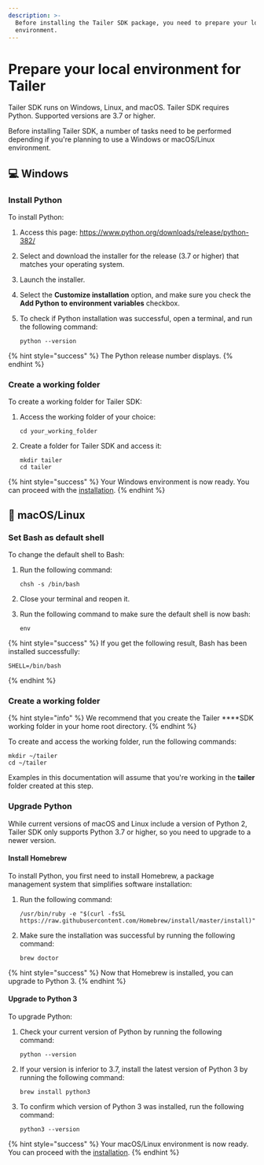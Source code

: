 ```yaml
---
description: >-
  Before installing the Tailer SDK package, you need to prepare your local
  environment.
---
```


# Prepare your local environment for Tailer

Tailer SDK runs on Windows, Linux, and macOS. Tailer SDK requires Python. Supported versions are 3.7 or higher.

Before installing Tailer SDK, a number of tasks need to be performed depending if you're planning to use a Windows or macOS/Linux environment.

## 💻  Windows

### **Install Python**

To install Python:

1. Access this page: https://www.python.org/downloads/release/python-382/
2. Select and download the installer for the release \(3.7 or higher\) that matches your operating system.
3. Launch the installer.
4. Select the **Customize installation** option, and make sure you check the **Add Python to environment variables** checkbox.
5. To check if Python installation was successful, open a terminal, and run the following command:

   ```text
   python --version
   ```

{% hint style="success" %}
The Python release number displays.
{% endhint %}

### **Create a working folder**

To create a working folder for Tailer SDK:

1. Access the working folder of your choice:

   ```text
   cd your_working_folder
   ```

2. Create a folder for Tailer SDK and access it:

   ```text
   mkdir tailer
   cd tailer
   ```

{% hint style="success" %}
Your Windows environment is now ready. You can proceed with the [installation](install-tailer-sdk.md).
{% endhint %}

## 🍏  macOS/Linux

### **Set Bash as default shell**

To change the default shell to Bash:

1. Run the following command:

   ```text
   chsh -s /bin/bash
   ```

2. Close your terminal and reopen it.
3. Run the following command to make sure the default shell is now bash:

   ```text
   env
   ```

{% hint style="success" %}
If you get the following result, Bash has been installed successfully:

```text
SHELL=/bin/bash
```
{% endhint %}

### **Create a working folder**

{% hint style="info" %}
We recommend that you create the Tailer ****SDK working folder in your home root directory.
{% endhint %}

To create and access the working folder, run the following commands:

```text
mkdir ~/tailer
cd ~/tailer
```

Examples in this documentation will assume that you're working in the **tailer** folder created at this step.

### **Upgrade Python**

While current versions of macOS and Linux include a version of Python 2, Tailer SDK only supports Python 3.7 or higher, so you need to upgrade to a newer version.

#### **Install Homebrew**

To install Python, you first need to install Homebrew, a package management system that simplifies software installation:

1. Run the following command:

   ```text
   /usr/bin/ruby -e "$(curl -fsSL https://raw.githubusercontent.com/Homebrew/install/master/install)"
   ```

2. Make sure the installation was successful by running the following command:

   ```text
   brew doctor
   ```

{% hint style="success" %}
Now that Homebrew is installed, you can upgrade to Python 3.
{% endhint %}

#### **Upgrade to Python 3**

To upgrade Python:

1. Check your current version of Python by running the following command:

   ```text
   python --version
   ```

2. If your version is inferior to 3.7, install the latest version of Python 3 by running the following command:

   ```text
   brew install python3
   ```

3. To confirm which version of Python 3 was installed, run the following command:

   ```text
   python3 --version
   ```

{% hint style="success" %}
Your macOS/Linux environment is now ready. You can proceed with the [installation](install-tailer-sdk.md).
{% endhint %}

